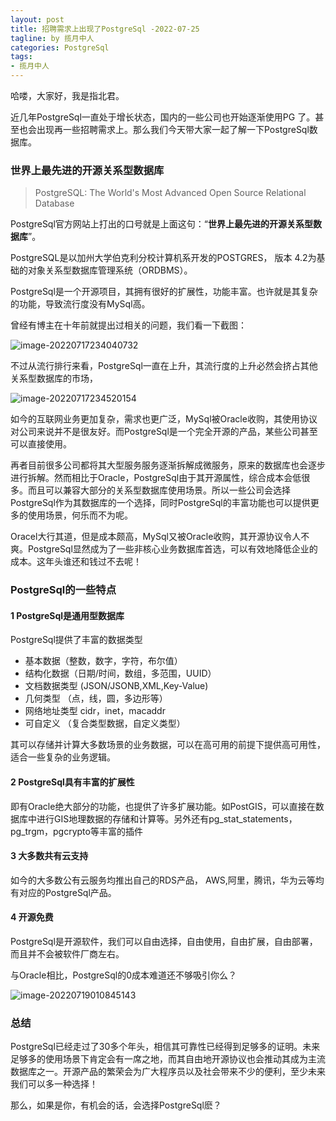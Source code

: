 ```yaml
---
layout: post
title: 招聘需求上出现了PostgreSql -2022-07-25
tagline: by 揽月中人
categories: PostgreSql
tags:
- 揽月中人
---
```


哈喽，大家好，我是指北君。

近几年PostgreSql一直处于增长状态，国内的一些公司也开始逐渐使用PG 了。甚至也会出现再一些招聘需求上。那么我们今天带大家一起了解一下PostgreSql数据库。

<!--more-->

### 世界上最先进的开源关系型数据库

> PostgreSQL: The World's Most Advanced Open Source Relational Database

PostgreSql官方网站上打出的口号就是上面这句：“**世界上最先进的开源关系型数据库**”。

PostgreSQL是以加州大学伯克利分校计算机系开发的POSTGRES， 版本 4.2为基础的对象关系型数据库管理系统（ORDBMS）。

PostgreSql是一个开源项目，其拥有很好的扩展性，功能丰富。也许就是其复杂的功能，导致流行度没有MySql高。 



曾经有博主在十年前就提出过相关的问题，我们看一下截图：

![image-20220717234040732](https://www.javanorth.cn/assets/images/2022/lyj/PostgreSql1-01.png)



不过从流行排行来看，PostgreSql一直在上升，其流行度的上升必然会挤占其他关系型数据库的市场，

![image-20220717234520154](https://www.javanorth.cn/assets/images/2022/lyj/PostgreSql1-02.png)



如今的互联网业务更加复杂，需求也更广泛，MySql被Oracle收购，其使用协议对公司来说并不是很友好。而PostgreSql是一个完全开源的产品，某些公司甚至可以直接使用。

再者目前很多公司都将其大型服务服务逐渐拆解成微服务，原来的数据库也会逐步进行拆解。然而相比于Oracle，PostgreSql由于其开源属性，综合成本会低很多。而且可以兼容大部分的关系型数据库使用场景。所以一些公司会选择PostgreSql作为其数据库的一个选择，同时PostgreSql的丰富功能也可以提供更多的使用场景，何乐而不为呢。

Oracel大行其道，但是成本颇高，MySql又被Oracle收购，其开源协议令人不爽。PostgreSql显然成为了一些非核心业务数据库首选，可以有效地降低企业的成本。这年头谁还和钱过不去呢！



### PostgreSql的一些特点

#### 1 PostgreSql是通用型数据库

PostgreSql提供了丰富的数据类型

- 基本数据（整数，数字，字符，布尔值）
- 结构化数据（日期/时间，数组，多范围，UUID）  
- 文档数据类型  (JSON/JSONB,XML,Key-Value)
- 几何类型 （点，线，圆，多边形等）
- 网络地址类型 cidr，inet，macaddr
- 可自定义  （复合类型数据，自定义类型）

其可以存储并计算大多数场景的业务数据，可以在高可用的前提下提供高可用性，适合一些复杂的业务逻辑。

#### 2 PostgreSql具有丰富的扩展性

即有Oracle绝大部分的功能，也提供了许多扩展功能。如PostGIS，可以直接在数据库中进行GIS地理数据的存储和计算等。另外还有pg_stat_statements，pg_trgm，pgcrypto等丰富的插件

#### 3 大多数共有云支持

如今的大多数公有云服务均推出自己的RDS产品， AWS,阿里，腾讯，华为云等均有对应的PostgreSql产品。

#### 4 开源免费

PostgreSql是开源软件，我们可以自由选择，自由使用，自由扩展，自由部署，而且并不会被软件厂商左右。 

与Oracle相比，PostgreSql的0成本难道还不够吸引你么？

![image-20220719010845143](https://www.javanorth.cn/assets/images/2022/lyj/PostgreSql1-03.png)

### 总结

PostgreSql已经走过了30多个年头，相信其可靠性已经得到足够多的证明。未来足够多的使用场景下肯定会有一席之地，而其自由地开源协议也会推动其成为主流数据库之一。开源产品的繁荣会为广大程序员以及社会带来不少的便利，至少未来我们可以多一种选择！

那么，如果是你，有机会的话，会选择PostgreSql麽？